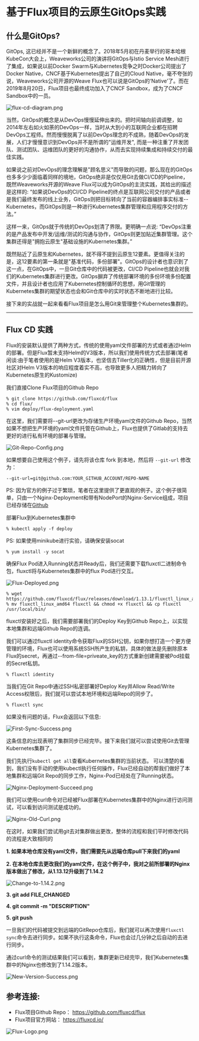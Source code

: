 # 基于Flux项目的云原生GitOps实践

## 什么是GitOps?
GitOps, 这已经并不是一个新鲜的概念了。2018年5月初在丹麦举行的哥本哈根KubeCon大会上，Weaveworks公司的演讲将GitOps与Istio Service Mesh进行了集成，如果说以前Docker Swarm与Kubernetes竞争之时Docker公司提出了Docker Native，CNCF基于Kubernetes提出了自己的Cloud Native，毫不夸张的说，Weaveworks公司开源的Weave Flux也可以说是GitOps的‘Native’了。而在2019年8月20日，Flux项目也最终成功加入了CNCF Sandbox，成为了CNCF Sandbox中的一员。

![flux-cd-diagram.png](imgs/flux-cd-diagram.png?raw=true)

当然，GitOps的概念是从DevOps慢慢延伸出来的。把时间轴向前调调整，如2014年左右如火如荼的DevOps一样，当时从大到小的互联网企业都在招聘DevOps工程师。然而慢慢脱离了以前DevOps理念的不成熟，随着DevOps的发展，人们才慢慢意识到DevOps并不是所谓的"运维开发", 而是一种注重了开发团队、测试团队、运维团队的更好的沟通协作，从而去实现持续集成和持续交付的最佳实践。

如果说之前对DevOps的理念理解是"顾名思义"而导致的问题，那么现在的GitOps也多多少少面临着同样的境地，GitOps绝非是仅仅用Git去做CI/CD的Pipeline，既然Weaveworks开源的Weave Flux可以成为GitOps的主流实践，其给出的描述是这样的: “如果说DevOps的CI/CD Pipeline的终点是互联网公司交付的产品或者是我们最终发布的线上业务，GitOps则把目标转向了当前的容器编排事实标准--Kubernetes，而GitOps则是一种进行Kubernetes集群管理和应用程序交付的方法。”

这样一来，GitOps就于传统的DevOps划清了界限。更明确一点说: “DevOps注重的是产品发布中开发/运维/测试的沟通与协作，GitOps则更加贴近集群管理。这个集群还得是"拥抱云原生"基础设施的Kubernetes集群。”

既然贴近了云原生和Kubernetes，就不得不提到云原生12要素。更值得关注的是，这12要素的第一条就是"基准代码，多份部署"。GitOps的设计者也意识到了这一点，在GitOps中，一旦Git仓库中的代码被更改，CI/CD Pipeline也就会对我们的Kubernetes集群进行更改。GitOps摒弃了传统部署环境的多份环境多份配置文件，并且设计者也应用了Kubernetes控制循环的思想，用Git管理的Kubernetes集群的期望状态也会和Git仓库中的实时状态不断地进行比较。

接下来的实战就一起来看看Flux项目是怎么用Git来管理整个Kubernetes集群的。
***

## Flux CD 实践

Flux的安装默认提供了两种方式，传统的使用yaml文件部署的方式或者通过Helm的部署。但是Flux暂未支持Helm的V3版本，所以我们使用传统方式去部署(笔者闲谈:由于笔者使用的是Helm V3版本，也坚信去Tiller化的正确性，但是目前开源社区对Helm V3版本的响应程度着实不高，也导致更多人把精力转向了Kubernetes原生的Kustomize)

我们直接Clone Flux项目的Github Repo

```shell
% git clone https://github.com/fluxcd/flux
% cd flux/
% vim deploy/flux-deployment.yaml
```

在这里，我们需要将--git-url更改为存储生产环境yaml文件的Github Repo，当然如果不想把生产环境的yaml文件托管在Github上，Flux也提供了Gitlab的支持去更好的进行私有环境的部署与管理。

![Git-Repo-Config.png](imgs/Git-Repo-Config.png?raw=true)

如果想要自己使用这个例子，请先将该仓库 fork 到本地，然后将 `--git-url` 修改为：

```shell
--git-url=git@github.com:YOUR_GITHUB_ACCOUNT/REPO-NAME
```

PS: 因为官方的例子过于繁琐，笔者在这里提供了更直观的例子。这个例子很简单，只由一个Nginx-Deployment和带有NodePort的Nginx-Service组成，项目已经存储在[Github](https://github.com/youngercloud/flux-get-start-easy)

部署Flux到Kubernetes集群中

```shell
% kubectl apply -f deploy
```

PS: 如果使用minikube进行实验，请确保安装socat

```shell
% yum install -y socat
```

确保Flux Pod进入Running状态并Ready后，我们还需要下载fluxctl二进制命令包，fluxctl将与Kubernetes集群中的flux Pod进行交互。

![Flux-Deployed.png](imgs/Flux-Deployed.png?raw=true)

```shell
% wget https://github.com/fluxcd/flux/releases/download/1.13.1/fluxctl_linux_amd64
% mv fluxctl_linux_amd64 fluxctl && chmod +x fluxctl && cp fluxctl /usr/local/bin/
```

fluxctl安装好之后，我们需要部署我们的Deploy Key到Github Repo上，以实现本地集群和远端Github Repo的连调。


我们可以通过fluxctl identity命令获取Flux的SSH公钥，如果你想打造一个更方便管理的环境，Flux也可以使用系统SSH所产生的私钥，具体的做法是先删除原本Flux的secret，再通过--from-file=priveate_key的方式重新创建需要被Pod挂载的Secret私钥。

```shell
% fluxctl identity
```

当我们在Git Repo中通过SSH私密部署好Deploy Key并Allow Read/Write Access权限后，我们就可以尝试本地环境和远端Repo的同步了。

```shell
% fluxctl sync
```

如果没有问题的话，Flux会返回以下信息:

![First-Sync-Success.png](imgs/First-Sync-Success.png?raw=true)

这条信息的出现表明了集群同步已经完毕。接下来我们就可以尝试使用Git去管理Kubernetes集群了。

我们先执行`kubectl get all`查看Kubernetes集群的当前状态。
可以清楚的看到，我们没有手动的使用kubectl执行任何操作，Flux已经自动的帮我们做好了本地集群和远端Git Repo的同步工作，Nginx-Pod已经处在了Running状态。

![Nginx-Deployment-Succeed.png](imgs/Nginx-Deployment-Succeed.png?raw=true)

我们可以使用curl命令对已经被Flux部署在Kubernetes集群中的Nginx进行访问测试，可以看到访问测试是成功的。

![Nginx-Old-Curl.png](imgs/Nginx-Old-Curl.png?raw=true) 	

在这时，如果我们尝试用git去对集群做出更改，整体的流程和我们平时修改代码的流程是大致相同的

**1. 如果本地仓库没有yaml文件，我们需要先从远端仓库pull下来我们的yaml**

**2. 在本地仓库去更改我们的yaml文件，在这个例子中，我对之前所部署的Nginx版本做出了修改，从1.13.12升级到了1.14.2**

![Change-to-1.14.2.png](imgs/Change-to-1.14.2.png?raw=true)

**3. git add FILE_CHANGED**

**4. git commit -m "DESCRIPTION"**

**5. git push**

一旦我们的代码被提交到远端的GitRepo仓库后，我们就可以再次使用`fluxctl sync`命令去进行同步。如果不执行这条命令，Flux也会过几分钟之后自动的去进行同步。

通过curl命令的测试结果我们可以看到，集群更新已经完毕，我们Kubernetes集群中的Nginx也修改到了1.14.2版本。

![New-Version-Success.png](imgs/New-Version-Success.png?raw=true)

##  参考连接:
* Flux项目Github Repo： https://github.com/fluxcd/flux
* Flux项目官方网站： https://fluxcd.io/


![Flux-Logo.png](imgs/Flux-Logo.png?raw=true)
